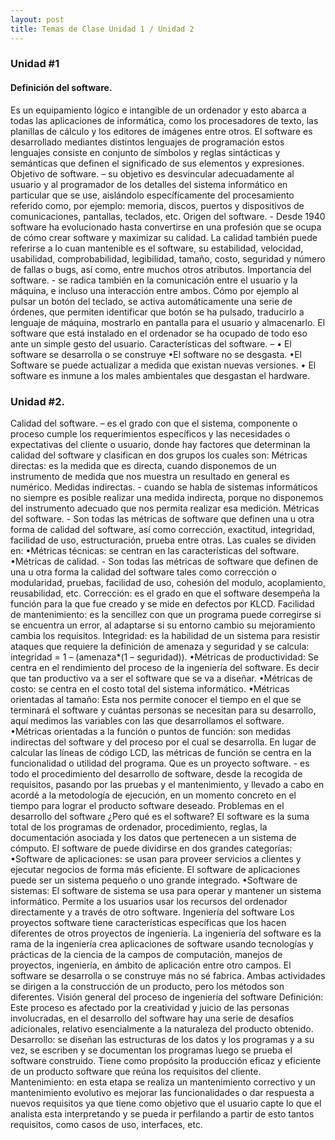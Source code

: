 ```yaml
---
layout: post
title: Temas de Clase Unidad 1 / Unidad 2
---
```


### Unidad #1

#### Definición del software.
Es un equipamiento lógico e intangible de un ordenador  y esto abarca a todas las aplicaciones de informática, como los procesadores de texto, las planillas de cálculo y los editores de imágenes entre otros. El software es desarrollado mediantes distintos lenguajes de programación estos lenguajes consiste en conjunto de símbolos y reglas sintácticas y semánticas que definen el significado de sus elementos y expresiones.
Objetivo de software. – su objetivo es desvincular adecuadamente al usuario y al programador de los detalles del sistema informático en particular que se use, aislándolo específicamente del procesamiento referido como, por ejemplo: memoria, discos, puertos y dispositivos de comunicaciones, pantallas, teclados, etc.
Origen del software. - Desde 1940 software ha evolucionado hasta convertirse en una profesión que se ocupa de cómo crear software y maximizar su calidad. La calidad también puede referirse a lo cuan mantenible es el software, su estabilidad, velocidad, usabilidad, comprobabilidad, legibilidad, tamaño, costo, seguridad y número de fallas o bugs, así como, entre muchos otros atributos.
 Importancia del software. - se radica también en la comunicación entre el usuario y la máquina, e incluso una interacción entre ambos. Cómo por ejemplo al pulsar un botón del teclado, se activa automáticamente una serie de órdenes, que permiten identificar que botón se ha pulsado, traducirlo a lenguaje de máquina, mostrarlo en pantalla para el usuario y almacenarlo. El software que está instalado en el ordenador se ha ocupado de todo eso ante un simple gesto del usuario.
Características del software. –
• El software se desarrolla o se construye
•El software no se desgasta.
•El Software se puede actualizar a medida que existan nuevas versiones.
• El software es inmune a los males ambientales que desgastan el hardware.


### Unidad #2.

Calidad del software. – es el grado con que el sistema, componente o proceso cumple los requerimientos específicos y las necesidades o expectativas del cliente o usuario, donde hay factores que determinan la calidad del software y clasifican en dos grupos los cuales son:
Métricas directas: es la medida que es directa, cuando disponemos de un instrumento de medida que nos muestra un resultado en general es numérico.
Medidas indirectas. - cuando se habla de sistemas informáticos no siempre es posible realizar una medida indirecta, porque no disponemos del instrumento adecuado que nos permita realizar esa medición.
Métricas del software. - Son todas las métricas de software que definen una u otra forma de calidad del software, así como corrección, exactitud, integridad, facilidad de uso, estructuración, prueba entre otras. Las cuales se dividen en:
•Métricas técnicas: se centran en las características del software.
•Métricas de calidad. - Son todas las métricas de software que definen de una u otra forma la calidad del software tales como corrección o modularidad, pruebas, facilidad de uso, cohesión del modulo, acoplamiento, reusabilidad, etc.
Corrección: es el grado en que el software desempeña la función para la que fue creado y se mide en defectos por KLCD.
Facilidad de mantenimiento: es la sencillez con que un programa puede corregirse si se encuentra un error, al adaptarse si su entorno cambio su mejoramiento cambia los requisitos.
Integridad: es la habilidad de un sistema para resistir ataques que requiere la definición de amenaza y seguridad y se calcula: integridad = 1 – (amenaza*(1 – seguridad)).
•Métricas de productividad: Se centra en el rendimiento del proceso de la ingeniería del software. Es decir que tan productivo va a ser el software que se va a diseñar. 
•Métricas de costo: se centra en el costo total del sistema informático.
•Métricas orientadas al tamaño: Esta nos permite conocer el tiempo en el que se terminará el software y cuántas personas se necesitan para su desarrollo, aquí medimos las variables con las que desarrollamos el software.
•Métricas orientadas a la función o puntos de función: son medidas indirectas del software y del proceso por el cual se desarrolla. En lugar de calcular las líneas de código LCD, las métricas de función se centra en la funcionalidad o utilidad del programa. 
Que es un proyecto software. -  es todo el procedimiento del desarrollo de software, desde la recogida de requisitos, pasando por las pruebas y el mantenimiento, y llevado a cabo en acordé a la metodología de ejecución, en un momento concreto en el tiempo para lograr el producto software deseado.
Problemas en el desarrollo del software
¿Pero qué es el software? El software es la suma total de los programas de ordenador, procedimiento, reglas, la documentación asociada y los datos que pertenecen a un sistema de cómputo. El software de puede dividirse en dos grandes categorías:
•Software de aplicaciones: se usan para proveer servicios a clientes y ejecutar negocios de forma más eficiente. El software de aplicaciones puede ser un sistema pequeño o uno grande integrado.
•Software de sistemas: El software de sistema se usa para operar y mantener un sistema informático. Permite a los usuarios usar los recursos del ordenador directamente y a través de otro software.
Ingeniería del software
Los proyectos software tiene características específicas que los hacen diferentes de otros proyectos de ingeniería. La ingeniería del software es la rama de la ingeniería crea aplicaciones de software usando tecnologías y prácticas de la ciencia de la campos de computación, manejos de proyectos, ingeniería, en ámbito de aplicación entre otro campos. El software se desarrolla o se construye más no sé fabrica. Ambas actividades se dirigen a la construcción de un producto, pero los métodos son diferentes.
Visión general del proceso de ingeniería del software 
Definición: Este proceso es afectado por la creatividad y juicio de las personas involucradas, en el desarrollo del software hay una serie de desafíos adicionales, relativo esencialmente a la naturaleza del producto obtenido. 
Desarrollo: se diseñan las estructuras de los datos y los programas y a su vez, se escriben y se documentan los programas luego se prueba el software construido. Tiene como propósito la producción eficaz y eficiente de un producto software que reúna los requisitos del cliente.
Mantenimiento: en esta etapa se realiza un mantenimiento correctivo y un mantenimiento evolutivo es mejorar las funcionalidades o dar respuesta a nuevos requisitos ya que tiene como objetivo que el usuario capte lo que el analista esta interpretando y se pueda ir perfilando a partir de esto tantos requisitos, como casos de uso, interfaces, etc.






